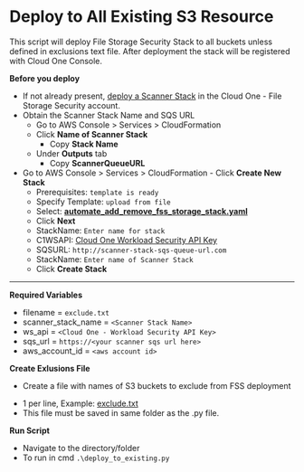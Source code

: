 # Deploy to All Existing S3 Resource
This script will deploy File Storage Security Stack to all buckets unless defined in exclusions text file. After deployment the stack will be registered with Cloud One Console. 

**Before you deploy**

   * If not already present, [deploy a Scanner Stack](https://cloudone.trendmicro.com/docs/file-storage-security/stack-add/#AddScanner) in the Cloud One - File Storage Security account.
  * Obtain the Scanner Stack Name and SQS URL
      - Go to AWS Console > Services > CloudFormation
      - Click **Name of Scanner Stack**
         - Copy **Stack Name** 
      - Under **Outputs** tab
         - Copy **ScannerQueueURL**
   * Go to AWS Console > Services > CloudFormation
    - Click **Create New Stack**
      - Prerequisites: `template is ready`
      - Specify Template: `upload from file`
      - Select: **[automate_add_remove_fss_storage_stack.yaml](https://github.com/JustinDPerkins/FSS-Storage-Automation-Lambda/blob/main/cloudformation/automate_add_remove_fss_storage_stack.yaml)**
      - Click **Next**
      - StackName: `Enter name for stack`
      - C1WSAPI: [Cloud One Workload Security API Key](https://cloudone.trendmicro.com/docs/file-storage-security/api-create-stack/#Prerequisite)
      - SQSURL: `http://scanner-stack-sqs-queue-url.com`
      - StackName: `Enter name of Scanner Stack`
      - Click **Create Stack**

<hr>

**Required Variables** 
   - filename = `exclude.txt`
   - scanner_stack_name = `<Scanner Stack Name>`
   - ws_api = `<Cloud One - Workload Security API Key>`
   - sqs_url = `https://<your scanner sqs url here>`
   - aws_account_id = `<aws account id>`

**Create Exlusions File**
   * Create a file with names of S3 buckets to exclude from FSS deployment
   - 1 per line, Example: [exclude.txt](https://github.com/JustinDPerkins/File-Storage-Security-C1/blob/main/deployment/deploy-to-all-existing-s3/exclude.txt)
   - This file must be saved in same folder as the .py file.

**Run Script**
   - Navigate to the directory/folder
   - To run in cmd `.\deploy_to_existing.py`
